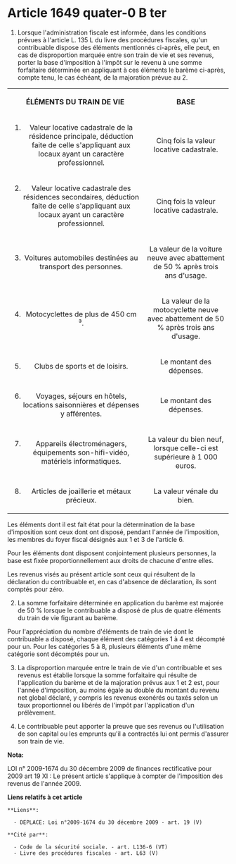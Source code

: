 # Article 1649 quater-0 B ter

1. Lorsque l'administration fiscale est informée, dans les conditions prévues à l'article L. 135 L du livre des procédures
fiscales, qu'un contribuable dispose des éléments mentionnés ci-après, elle peut, en cas de disproportion marquée entre son
train de vie et ses revenus, porter la base d'imposition à l'impôt sur le revenu à une somme forfaitaire déterminée en
appliquant à ces éléments le barème ci-après, compte tenu, le cas échéant, de la majoration prévue au 2. 

<table>
    <tbody>
      <tr>
        <th>ÉLÉMENTS DU TRAIN DE VIE 

</th>
        <th>

BASE 

</th>
      </tr>
      <tr>
        <td align="center">

1. Valeur locative cadastrale de la résidence principale, déduction faite de celle s'appliquant aux locaux ayant un caractère
professionnel. 

</td>
        <td align="center">

Cinq fois la valeur locative cadastrale. 

</td>
      </tr>
      <tr>
        <td align="center">

2. Valeur locative cadastrale des résidences secondaires, déduction faite de celle s'appliquant aux locaux ayant un caractère
professionnel. 

</td>
        <td align="center">

Cinq fois la valeur locative cadastrale. 

</td>
      </tr>
      <tr>
        <td align="center">

3. Voitures automobiles destinées au transport des personnes. 

</td>
        <td align="center">

La valeur de la voiture neuve avec abattement de 50 % après trois ans d'usage. 

</td>
      </tr>
      <tr>
        <td align="center">

4. Motocyclettes de plus de 450 cm ³. 

</td>
        <td align="center">

La valeur de la motocyclette neuve avec abattement de 50 % après trois ans d'usage. 

</td>
      </tr>
      <tr>
        <td align="center">

5. Clubs de sports et de loisirs. 

</td>
        <td align="center">

Le montant des dépenses. 

</td>
      </tr>
      <tr>
        <td align="center">

6. Voyages, séjours en hôtels, locations saisonnières et dépenses y afférentes. 

</td>
        <td align="center">

Le montant des dépenses. 

</td>
      </tr>
      <tr>
        <td align="center">

7. Appareils électroménagers, équipements son-hifi-vidéo, matériels informatiques. 

</td>
        <td align="center">

La valeur du bien neuf, lorsque celle-ci est supérieure à 1 000 euros. 

</td>
      </tr>
      <tr>
        <td align="center">

8. Articles de joaillerie et métaux précieux. 

</td>
        <td align="center">

La valeur vénale du bien. 

</td>
      </tr>
    </tbody>
  </table>

Les éléments dont il est fait état pour la détermination de la base d'imposition sont ceux dont ont disposé, pendant l'année
de l'imposition, les membres du foyer fiscal désignés aux 1 et 3 de l'article 6. 

Pour les éléments dont disposent conjointement plusieurs personnes, la base est fixée proportionnellement aux droits de
chacune d'entre elles. 

Les revenus visés au présent article sont ceux qui résultent de la déclaration du contribuable et, en cas d'absence de
déclaration, ils sont comptés pour zéro. 

2. La somme forfaitaire déterminée en application du barème est majorée de 50 % lorsque le contribuable a disposé de plus de
quatre éléments du train de vie figurant au barème. 

Pour l'appréciation du nombre d'éléments de train de vie dont le contribuable a disposé, chaque élément des catégories 1 à 4
est décompté pour un. Pour les catégories 5 à 8, plusieurs éléments d'une même catégorie sont décomptés pour un. 

3. La disproportion marquée entre le train de vie d'un contribuable et ses revenus est établie lorsque la somme forfaitaire
qui résulte de l'application du barème et de la majoration prévus aux 1 et 2 est, pour l'année d'imposition, au moins égale
au double du montant du revenu net global déclaré, y compris les revenus exonérés ou taxés selon un taux proportionnel ou
libérés de l'impôt par l'application d'un prélèvement. 

4. Le contribuable peut apporter la preuve que ses revenus ou l'utilisation de son capital ou les emprunts qu'il a contractés
lui ont permis d'assurer son train de vie.

**Nota:**

LOI n° 2009-1674 du 30 décembre 2009 de finances rectificative pour 2009  art 19 XI : Le présent article s'applique à compter
de l'imposition des revenus de l'année 2009.

**Liens relatifs à cet article**

	**Liens**:

	  - DEPLACE: Loi n°2009-1674 du 30 décembre 2009 - art. 19 (V)

	**Cité par**:

	  - Code de la sécurité sociale. - art. L136-6 (VT)
	  - Livre des procédures fiscales - art. L63 (V)
